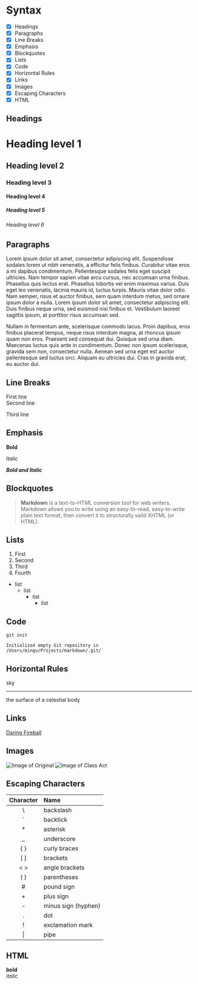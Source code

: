 Syntax
===

- [x] Headings
- [x] Paragraphs
- [x] Line Breaks
- [x] Emphasis
- [x] Blockquotes
- [x] Lists
- [x] Code
- [x] Horizontal Rules
- [x] Links
- [x] Images
- [x] Escaping Characters
- [x] HTML

Headings
---

# Heading level 1

## Heading level 2

### Heading level 3

#### Heading level 4

##### Heading level 5

###### Heading level 6

Paragraphs
---

Lorem ipsum dolor sit amet, consectetur adipiscing elit. Suspendisse sodales lorem ut nibh venenatis, a efficitur felis finibus. Curabitur vitae eros a mi dapibus condimentum. Pellentesque sodales felis eget suscipit ultricies. Nam tempor sapien vitae arcu cursus, nec accumsan urna finibus. Phasellus quis lectus erat. Phasellus lobortis vel enim maximus varius. Duis eget leo venenatis, lacinia mauris id, luctus turpis. Mauris vitae dolor odio. Nam semper, risus et auctor finibus, sem quam interdum metus, sed ornare ipsum dolor a nulla. Lorem ipsum dolor sit amet, consectetur adipiscing elit. Duis finibus neque urna, sed euismod nisi finibus et. Vestibulum laoreet sagittis ipsum, at porttitor risus accumsan sed.

Nullam in fermentum ante, scelerisque commodo lacus. Proin dapibus, eros finibus placerat tempus, neque risus interdum magna, at rhoncus ipsum quam non eros. Praesent sed consequat dui. Quisque sed urna diam. Maecenas luctus quis ante in condimentum. Donec non ipsum scelerisque, gravida sem non, consectetur nulla. Aenean sed urna eget est auctor pellentesque sed luctus orci. Aliquam eu ultricies dui. Cras in gravida erat, eu auctor dui.

Line Breaks
---

First line<br />
Second line

Third line

Emphasis
---

**Bold**

*Italic*

***Bold and Italic***

Blockquotes
---

> **Markdown** is a text-to-HTML conversion tool for web writers.<br />
> Markdown allows you to write using an easy-to-read, easy-to-write plain text format, then convert it to structurally valid XHTML (or HTML).

Lists
---

1. First
2. Second
3. Third
4. Fourth

- list
  - list
    - list
      - list

Code
---

`git init`
```
Initialized empty Git repository in /Users/mingu/Projects/markdown/.git/
```

Horizontal Rules
---

sky

---

the surface of a celestial body

Links
---

[Daring Fireball](https://daringfireball.net)

Images
---

![Image of Original](https://octodex.github.com/images/original.png)
![Image of Class Act](https://octodex.github.com/images/class-act.png)

Escaping Characters
---

| Character | Name |
| :-------: | :--- |
| \ | backslash |
| ` | backtick |
| * | asterisk |
| _ | underscore |
| { } | curly braces |
| [ ] | brackets |
| < > | angle brackets |
| ( ) | parentheses |
| # | pound sign |
| + | plus sign |
| - | minus sign (hyphen) |
| . | dot |
| ! | exclamation mark |
| \| | pipe |

HTML
---

**bold** <br /> <em>italic</em>
